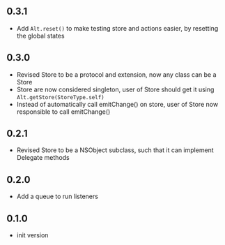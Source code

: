 ## 0.3.1

- Add ``Alt.reset()`` to make testing store and actions easier, by resetting the global states

## 0.3.0

- Revised Store to be a protocol and extension, now any class can be a Store
- Store are now considered singleton, user of Store should get it using ``Alt.getStore(StoreType.self)``
- Instead of automatically call emitChange() on store, user of Store now responsible to call emitChange()

## 0.2.1

- Revised Store to be a NSObject subclass, such that it can implement Delegate methods

## 0.2.0

- Add a queue to run listeners

## 0.1.0

- init version